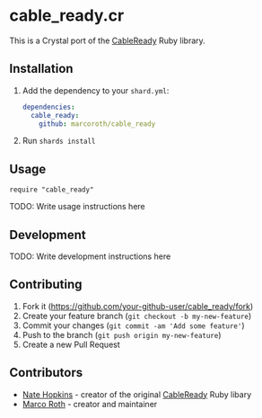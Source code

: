 # cable_ready.cr

This is a Crystal port of the [CableReady](https://github.com/hopsoft/cable_ready) Ruby library.

## Installation

1. Add the dependency to your `shard.yml`:

   ```yaml
   dependencies:
     cable_ready:
       github: marcoroth/cable_ready
   ```

2. Run `shards install`

## Usage

```crystal
require "cable_ready"
```

TODO: Write usage instructions here

## Development

TODO: Write development instructions here

## Contributing

1. Fork it (<https://github.com/your-github-user/cable_ready/fork>)
2. Create your feature branch (`git checkout -b my-new-feature`)
3. Commit your changes (`git commit -am 'Add some feature'`)
4. Push to the branch (`git push origin my-new-feature`)
5. Create a new Pull Request

## Contributors

- [Nate Hopkins](https://github.com/hopsoft) - creator of the original [CableReady](https://github.com/hopsoft/cable_ready) Ruby libary
- [Marco Roth](https://github.com/marcoroth) - creator and maintainer
